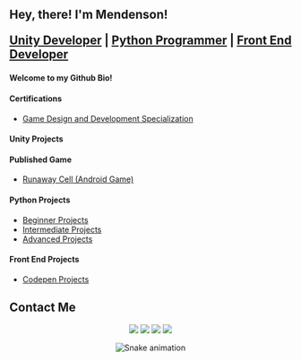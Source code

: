 ## Hey, there! I'm Mendenson! <p> [Unity Developer]() | [Python Programmer]() | [Front End Developer]()
  
#### Welcome to my Github Bio!
#### Certifications
- [Game Design and Development Specialization](https://www.coursera.org/account/accomplishments/specialization/certificate/B8H2HMXEB8D5)
#### Unity Projects
#### Published Game
 - [Runaway Cell (Android Game)](https://play.google.com/store/apps/details?id=com.IcedMindGameStudio.RunawayCellOfficial) 
#### Python Projects
  - [Beginner Projects](https://github.com/mendenson/Pyhton-Begginer_Projects)
  - [Intermediate Projects]()
  - [Advanced Projects]()
#### Front End Projects
  - [Codepen Projects](https://codepen.io/mendenson/)
## Contact Me
<div align="center"> 
  
  <a href="https://instagram.com/mendenson" target="_blank"><img src="https://img.shields.io/badge/-Instagram-%23E4405F?style=for-the-badge&logo=instagram&logoColor=white" target="_blank"></a>
 <a href="https://discordapp.com/users/518754967989911553/" target="_blank"><img src="https://img.shields.io/badge/Discord-7289DA?style=for-the-badge&logo=discord&logoColor=white" target="_blank"></a> 
  <a href = "mailto:mendenson@gmail.com"><img src="https://img.shields.io/badge/-Gmail-%23333?style=for-the-badge&logo=gmail&logoColor=white" target="_blank"></a>
  <a href="https://www.linkedin.com/in/mendenson/" target="_blank"><img src="https://img.shields.io/badge/-LinkedIn-%230077B5?style=for-the-badge&logo=linkedin&logoColor=white" target="_blank"></a> 
 
  ![Snake animation](https://github.com/mendenson/mendenson/blob/output/github-contribution-grid-snake.svg)
 
</div>
